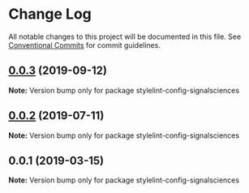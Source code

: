 # Change Log

All notable changes to this project will be documented in this file.
See [Conventional Commits](https://conventionalcommits.org) for commit guidelines.

## [0.0.3](https://github.com/signalsciences/jsdx/compare/stylelint-config-signalsciences@0.0.2...stylelint-config-signalsciences@0.0.3) (2019-09-12)

**Note:** Version bump only for package stylelint-config-signalsciences

## [0.0.2](https://github.com/signalsciences/jsdx/compare/stylelint-config-signalsciences@0.0.1...stylelint-config-signalsciences@0.0.2) (2019-07-11)

**Note:** Version bump only for package stylelint-config-signalsciences

## 0.0.1 (2019-03-15)

**Note:** Version bump only for package stylelint-config-signalsciences
